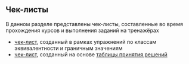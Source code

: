 ## Чек-листы

В данном разделе представлены чек-листы, составленные во время прохождения курсов и выполнения заданий на тренажёрах

- [чек-лист](https://drive.google.com/file/d/1pVfGb361xqBtJQkHd07cd4idEvOxTtmd/view?usp=sharing), созданный в рамках упражнений по классам эквивалентности и граничным значениям
- [чек-лист](https://drive.google.com/file/d/1K1FNRXq37PCZ-gnbN1ug44z4DD-_Bv7h/view?usp=sharing), созданный на основе [таблицы принятия решений](https://docs.google.com/spreadsheets/d/1gO-pk_gPzpmHAgizZ5O2fP99g6z61BK6rRYuVN9hlzw/edit?usp=sharing)
